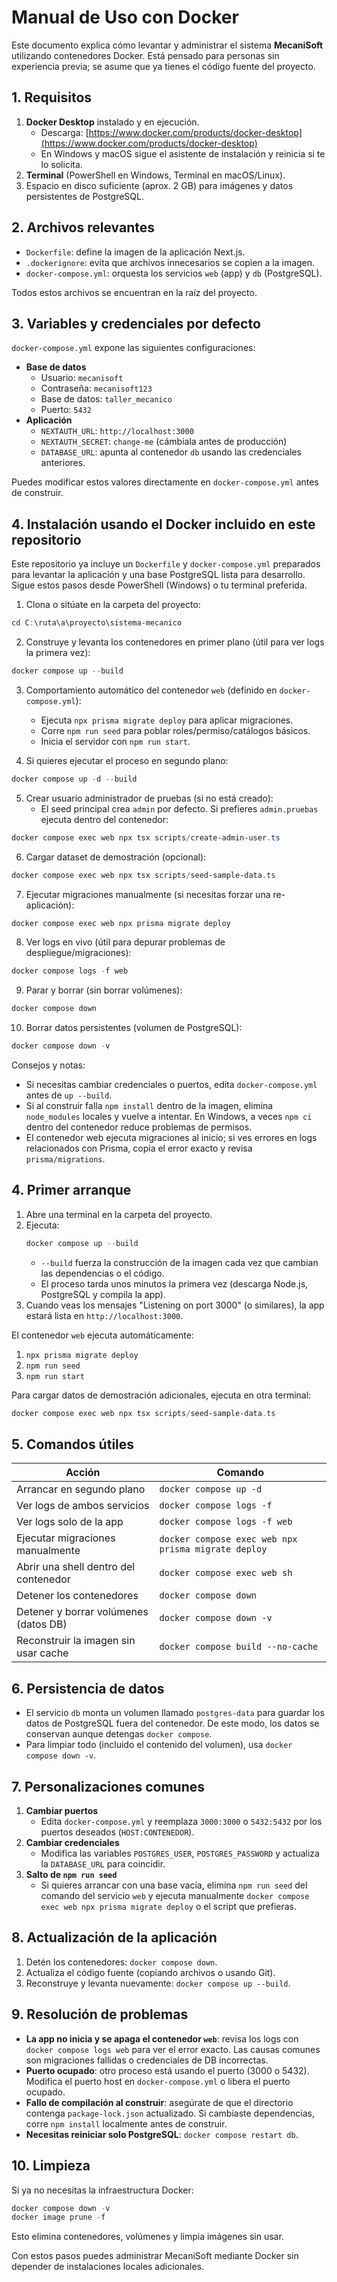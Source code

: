 # Manual de Uso con Docker

Este documento explica cómo levantar y administrar el sistema **MecaniSoft** utilizando contenedores Docker. Está pensado para personas sin experiencia previa; se asume que ya tienes el código fuente del proyecto.

## 1. Requisitos

1. **Docker Desktop** instalado y en ejecución.
   - Descarga: [https://www.docker.com/products/docker-desktop](https://www.docker.com/products/docker-desktop)
   - En Windows y macOS sigue el asistente de instalación y reinicia si te lo solicita.
2. **Terminal** (PowerShell en Windows, Terminal en macOS/Linux).
3. Espacio en disco suficiente (aprox. 2 GB) para imágenes y datos persistentes de PostgreSQL.

## 2. Archivos relevantes

- `Dockerfile`: define la imagen de la aplicación Next.js.
- `.dockerignore`: evita que archivos innecesarios se copien a la imagen.
- `docker-compose.yml`: orquesta los servicios `web` (app) y `db` (PostgreSQL).

Todos estos archivos se encuentran en la raíz del proyecto.

## 3. Variables y credenciales por defecto

`docker-compose.yml` expone las siguientes configuraciones:

- **Base de datos**
  - Usuario: `mecanisoft`
  - Contraseña: `mecanisoft123`
  - Base de datos: `taller_mecanico`
  - Puerto: `5432`
- **Aplicación**
  - `NEXTAUTH_URL`: `http://localhost:3000`
  - `NEXTAUTH_SECRET`: `change-me` (cámbiala antes de producción)
  - `DATABASE_URL`: apunta al contenedor `db` usando las credenciales anteriores.

Puedes modificar estos valores directamente en `docker-compose.yml` antes de construir.

## 4. Instalación usando el Docker incluido en este repositorio

Este repositorio ya incluye un `Dockerfile` y `docker-compose.yml` preparados para levantar la aplicación y una base PostgreSQL lista para desarrollo. Sigue estos pasos desde PowerShell (Windows) o tu terminal preferida.

1. Clona o sitúate en la carpeta del proyecto:
```powershell
cd C:\ruta\a\proyecto\sistema-mecanico
```

2. Construye y levanta los contenedores en primer plano (útil para ver logs la primera vez):
```powershell
docker compose up --build
```

3. Comportamiento automático del contenedor `web` (definido en `docker-compose.yml`):
   - Ejecuta `npx prisma migrate deploy` para aplicar migraciones.
   - Corre `npm run seed` para poblar roles/permiso/catálogos básicos.
   - Inicia el servidor con `npm run start`.

4. Si quieres ejecutar el proceso en segundo plano:
```powershell
docker compose up -d --build
```

5. Crear usuario administrador de pruebas (si no está creado):
   - El seed principal crea `admin` por defecto. Si prefieres `admin.pruebas` ejecuta dentro del contenedor:
```powershell
docker compose exec web npx tsx scripts/create-admin-user.ts
```

6. Cargar dataset de demostración (opcional):
```powershell
docker compose exec web npx tsx scripts/seed-sample-data.ts
```

7. Ejecutar migraciones manualmente (si necesitas forzar una re-aplicación):
```powershell
docker compose exec web npx prisma migrate deploy
```

8. Ver logs en vivo (útil para depurar problemas de despliegue/migraciones):
```powershell
docker compose logs -f web
```

9. Parar y borrar (sin borrar volúmenes):
```powershell
docker compose down
```

10. Borrar datos persistentes (volumen de PostgreSQL):
```powershell
docker compose down -v
```

Consejos y notas:
- Si necesitas cambiar credenciales o puertos, edita `docker-compose.yml` antes de `up --build`.
- Si al construir falla `npm install` dentro de la imagen, elimina `node_modules` locales y vuelve a intentar. En Windows, a veces `npm ci` dentro del contenedor reduce problemas de permisos.
- El contenedor web ejecuta migraciones al inicio; si ves errores en logs relacionados con Prisma, copia el error exacto y revisa `prisma/migrations`.


## 4. Primer arranque

1. Abre una terminal en la carpeta del proyecto.
2. Ejecuta:
   ```powershell
   docker compose up --build
   ```
   - `--build` fuerza la construcción de la imagen cada vez que cambian las dependencias o el código.
   - El proceso tarda unos minutos la primera vez (descarga Node.js, PostgreSQL y compila la app).
3. Cuando veas los mensajes "Listening on port 3000" (o similares), la app estará lista en `http://localhost:3000`.

El contenedor `web` ejecuta automáticamente:
1. `npx prisma migrate deploy`
2. `npm run seed`
3. `npm run start`

Para cargar datos de demostración adicionales, ejecuta en otra terminal:
```powershell
docker compose exec web npx tsx scripts/seed-sample-data.ts
```

## 5. Comandos útiles

| Acción                                   | Comando                                                                 |
|------------------------------------------|-------------------------------------------------------------------------|
| Arrancar en segundo plano                | `docker compose up -d`                                                  |
| Ver logs de ambos servicios              | `docker compose logs -f`                                                |
| Ver logs solo de la app                  | `docker compose logs -f web`                                            |
| Ejecutar migraciones manualmente         | `docker compose exec web npx prisma migrate deploy`                     |
| Abrir una shell dentro del contenedor    | `docker compose exec web sh`                                            |
| Detener los contenedores                 | `docker compose down`                                                   |
| Detener y borrar volúmenes (datos DB)    | `docker compose down -v`                                                |
| Reconstruir la imagen sin usar cache     | `docker compose build --no-cache`                                       |

## 6. Persistencia de datos

- El servicio `db` monta un volumen llamado `postgres-data` para guardar los datos de PostgreSQL fuera del contenedor. De este modo, los datos se conservan aunque detengas `docker compose`.
- Para limpiar todo (incluido el contenido del volumen), usa `docker compose down -v`.

## 7. Personalizaciones comunes

1. **Cambiar puertos**
   - Edita `docker-compose.yml` y reemplaza `3000:3000` o `5432:5432` por los puertos deseados (`HOST:CONTENEDOR`).
2. **Cambiar credenciales**
   - Modifica las variables `POSTGRES_USER`, `POSTGRES_PASSWORD` y actualiza la `DATABASE_URL` para coincidir.
3. **Salto de `npm run seed`**
   - Si quieres arrancar con una base vacía, elimina `npm run seed` del comando del servicio `web` y ejecuta manualmente `docker compose exec web npx prisma migrate deploy` o el script que prefieras.

## 8. Actualización de la aplicación

1. Detén los contenedores: `docker compose down`.
2. Actualiza el código fuente (copiando archivos o usando Git).
3. Reconstruye y levanta nuevamente: `docker compose up --build`.

## 9. Resolución de problemas

- **La app no inicia y se apaga el contenedor `web`**: revisa los logs con `docker compose logs web` para ver el error exacto. Las causas comunes son migraciones fallidas o credenciales de DB incorrectas.
- **Puerto ocupado**: otro proceso está usando el puerto (3000 o 5432). Modifica el puerto host en `docker-compose.yml` o libera el puerto ocupado.
- **Fallo de compilación al construir**: asegúrate de que el directorio contenga `package-lock.json` actualizado. Si cambiaste dependencias, corre `npm install` localmente antes de construir.
- **Necesitas reiniciar solo PostgreSQL**: `docker compose restart db`.

## 10. Limpieza

Si ya no necesitas la infraestructura Docker:
```powershell
docker compose down -v
docker image prune -f
```
Esto elimina contenedores, volúmenes y limpia imágenes sin usar.

Con estos pasos puedes administrar MecaniSoft mediante Docker sin depender de instalaciones locales adicionales.
